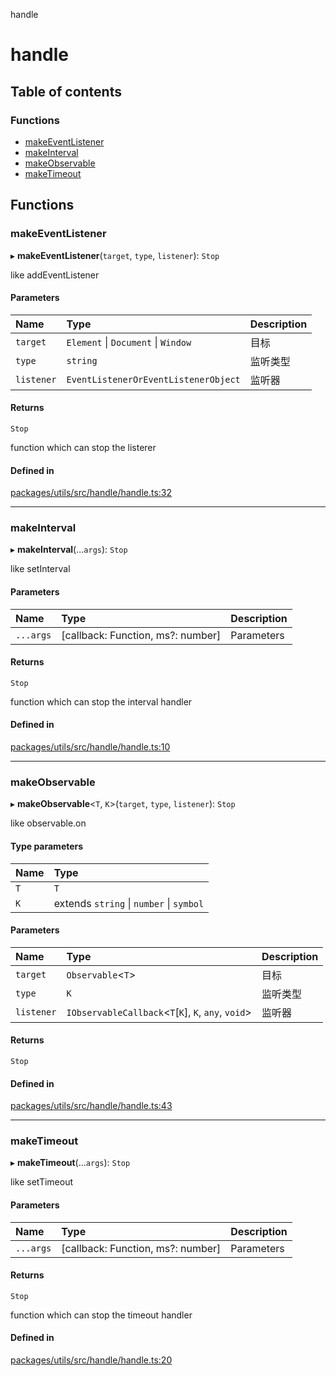 handle

# handle

## Table of contents

### Functions

- [makeEventListener](README.md#makeeventlistener)
- [makeInterval](README.md#makeinterval)
- [makeObservable](README.md#makeobservable)
- [makeTimeout](README.md#maketimeout)

## Functions

### makeEventListener

▸ **makeEventListener**(`target`, `type`, `listener`): `Stop`

like addEventListener

#### Parameters

| Name | Type | Description |
| :------ | :------ | :------ |
| `target` | `Element` \| `Document` \| `Window` | 目标 |
| `type` | `string` | 监听类型 |
| `listener` | `EventListenerOrEventListenerObject` | 监听器 |

#### Returns

`Stop`

function which can stop the listerer

#### Defined in

[packages/utils/src/handle/handle.ts:32](https://github.com/xizher/nhz-utils/blob/f583067/src/handle/handle.ts#L32)

___

### makeInterval

▸ **makeInterval**(...`args`): `Stop`

like setInterval

#### Parameters

| Name | Type | Description |
| :------ | :------ | :------ |
| `...args` | [callback: Function, ms?: number] | Parameters<typeof setInterval> |

#### Returns

`Stop`

function which can stop the interval handler

#### Defined in

[packages/utils/src/handle/handle.ts:10](https://github.com/xizher/nhz-utils/blob/f583067/src/handle/handle.ts#L10)

___

### makeObservable

▸ **makeObservable**<`T`, `K`\>(`target`, `type`, `listener`): `Stop`

like observable.on

#### Type parameters

| Name | Type |
| :------ | :------ |
| `T` | `T` |
| `K` | extends `string` \| `number` \| `symbol` |

#### Parameters

| Name | Type | Description |
| :------ | :------ | :------ |
| `target` | `Observable`<`T`\> | 目标 |
| `type` | `K` | 监听类型 |
| `listener` | `IObservableCallback`<`T`[`K`], `K`, `any`, `void`\> | 监听器 |

#### Returns

`Stop`

#### Defined in

[packages/utils/src/handle/handle.ts:43](https://github.com/xizher/nhz-utils/blob/f583067/src/handle/handle.ts#L43)

___

### makeTimeout

▸ **makeTimeout**(...`args`): `Stop`

like setTimeout

#### Parameters

| Name | Type | Description |
| :------ | :------ | :------ |
| `...args` | [callback: Function, ms?: number] | Parameters<typeof setTimeout> |

#### Returns

`Stop`

function which can stop the timeout handler

#### Defined in

[packages/utils/src/handle/handle.ts:20](https://github.com/xizher/nhz-utils/blob/f583067/src/handle/handle.ts#L20)
